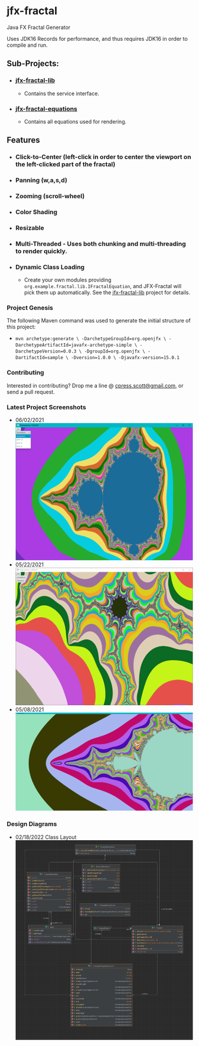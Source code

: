 # jfx-fractal
Java FX Fractal Generator

Uses JDK16 Records for performance, and thus requires JDK16 in order to compile and run.
## Sub-Projects:
 - ### [jfx-fractal-lib](https://github.com/wswright/jfx-fractal-lib)
   - Contains the service interface.
 - ### [jfx-fractal-equations](https://github.com/wswright/jfx-fractal-equations)
   - Contains all equations used for rendering.

## Features
 - ### Click-to-Center (left-click in order to center the viewport on the left-clicked part of the fractal)
 - ### Panning (w,a,s,d)
 - ### Zooming (scroll-wheel)
 - ### Color Shading
 - ### Resizable
 - ### Multi-Threaded - Uses both chunking and multi-threading to render quickly.
 - ### Dynamic Class Loading
   - Create your own modules providing `org.example.fractal.lib.IFractalEquation`, and JFX-Fractal will pick them up automatically. See the  [jfx-fractal-lib](https://github.com/wswright/jfx-fractal-lib) project for details.
 

### Project Genesis
The following Maven command was used to generate the initial structure of this project:
 - `mvn archetype:generate \
-DarchetypeGroupId=org.openjfx \
-DarchetypeArtifactId=javafx-archetype-simple \
-DarchetypeVersion=0.0.3 \
-DgroupId=org.openjfx \
-DartifactId=sample \
-Dversion=1.0.0 \
-Djavafx-version=15.0.1`

### Contributing
Interested in contributing? Drop me a line @ cpress.scott@gmail.com, or send a pull request.

### Latest Project Screenshots
- 06/02/2021 ![Screenshot](DropDown.PNG)
- 05/22/2021 ![Screenshot](Capture2.PNG)
- 05/08/2021 ![Screenshot](Capture.PNG)

### Design Diagrams
- 02/18/2022 Class Layout ![Class Layout](img_1.png)